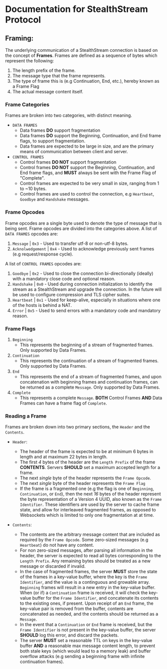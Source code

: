 # Documentation for StealthStream Protocol

## Framing:
The underlying communication of a StealthStream connection is based on the concept of **Frames**. Frames are defined as a sequence of bytes which represent the following:
1. The length prefix of the frame.
2. The message type that the frame represents.
2. The type of frame this is (e.g Continuation, End, etc.), hereby known as a Frame Flag
3. The actual message content itself.

### Frame Categories
Frames are broken into two categories, with distinct meaning.
* `DATA FRAMES`
  - Data frames **DO** support fragmentation
  - Data frames **DO** support the Beginning, Continuation, and End frame flags, to support fragmentation.
  - Data frames are expected to be large in size, and are the primary means of communication between client and server.
* `CONTROL FRAMES`
  - Control frames **DO NOT** support fragmentation
  - Control frames **DO NOT** support the Beginning, Continuation, and End frame flags, and **MUST** always be sent with the Frame Flag of "Complete". 
  - Control frames are expected to be very small in size, ranging from 1 to ~10 bytes.
  - Control frames are used to control the connection, e.g `Heartbeat`, `Goodbye` and `Handshake` messages.

### Frame Opcodes
Frame opcodes are a single byte used to denote the type of message that is being sent. Frame opcodes are divided into the categories above.
A list of `DATA FRAMES` opcodes are:
1. `Message` | `0x3` - Used to transfer utf-8 or non-utf-8 bytes.
2. `Acknolwedgement` | `0x4` - Used to acknowledge previously sent frames (e.g request/response cycle).

A list of `CONTROL FRAMES` opcodes are:
1. `Goodbye` | `0x2` - Used to close the connection bi-directionally (ideally) with a mandatory close code and optional reason.
2. `Handshake` | `0x0` - Used during connection initialization to identify the stream as a StealthStream and upgrade the connection. In the future will be used to configure compression and TLS cipher suites.
3. `Heartbeat` | `0x1` - Used for keep-alive, especially in situations where one of the hosts is behind a NAT.
4. `Error` | `0x5` - Used to send errors with a mandatory code and mandatory reason.

### Frame Flags
1. `Beginning`
   - This represents the beginning of a stream of fragmented frames. Only supported by Data Frames.
2. `Continuation`
   - This represents the continuation of a stream of fragmented frames. Only supported by Data Frames.
3. `End`
   - This represents the end of a stream of fragmented frames, and upon concatenation with beginning frames and continuation frames, can be returned as a complete `Message`. Only supported by Data Frames.
4. `Complete`
   - This represents a complete `Message`. **BOTH** Control Frames **AND** Data Frames can have a frame flag of `Complete`.

### Reading a Frame
Frames are broken down into two primary sections, the `Header` and the `Contents`.
* `Header`:
  - The header of the frame is expected to be at minimum 6 bytes in length and at maximum 22 bytes in length.
  - The first *4* bytes of the header are the `Length Prefix` of the frame **CONTENTS**. Servers **SHOULD** set a maximum accepted length for a frame.
  - The next *single* byte of the header represents the `Frame Opcode`.
  - The next *single* byte of the header represents the `Frame Flag`
  - If the frame is a fragmented one (e.g the flag is one of `Beginning`, `Continuation`, or `End`), then the next *16* bytes of the header represent the byte representation of a Version 4 UUID, also known as the `Frame Identifier`. These identifiers are used by the server to cache frame state, and allow for interleaved fragmented frames, as opposed to Websockets which is limited to only one fragmentation at at time.

* `Contents`:
  - The contents are the arbitrary message content that are included as required by the `Frame Opcode`. Some zero-sized messages (e.g `Heartbeat`) do not have any content.
  - For non zero-sized messages, after parsing all information in the header, the server is expected to read all bytes corresponding to the `Length Prefix`. Any remaining bytes should be treated as a new message or discarded if invalid. 
  - In the case of fragmented frames, the server **MUST** store the state of the frames in a key-value buffer, where the key is the `Frame Identifier`, and the value is a continguous and growable array. `Beginning` frames will result in a new entry in the key-value buffer. When (or if) a `Continuation` frame is received, it will check the key-value buffer for the `Frame Identifier`, and concatenate its contents to the existing ones, if present. Upon receipt of an `End` frame, the key-value pair is removed from the buffer, contents are concatenated as needed, and the contents should be returned as a `Message`.  
  - In the event that a `Continuation` or `End` frame is received, but the `Frame Identifier` is not present in the key-value buffer, the server **SHOULD** log this error, and discard the packets.
  - The server **MUST** set a reasonable TTL on keys in the key-value buffer **AND** a reasonable max message content length, to prevent both stale keys (which would lead to a memory leak) and buffer overflow attacks (e.g sending a beginning frame with infinite continuation frames).